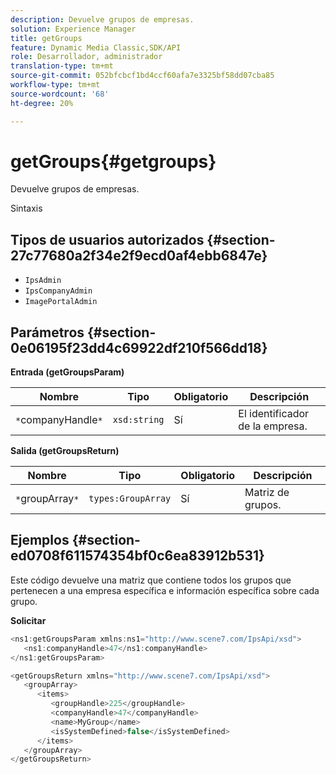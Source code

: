 ```yaml
---
description: Devuelve grupos de empresas.
solution: Experience Manager
title: getGroups
feature: Dynamic Media Classic,SDK/API
role: Desarrollador, administrador
translation-type: tm+mt
source-git-commit: 052bfcbcf1bd4ccf60afa7e3325bf58dd07cba85
workflow-type: tm+mt
source-wordcount: '68'
ht-degree: 20%

---
```



# getGroups{#getgroups}

Devuelve grupos de empresas.

Sintaxis

## Tipos de usuarios autorizados {#section-27c77680a2f34e2f9ecd0af4ebb6847e}

* `IpsAdmin`
* `IpsCompanyAdmin`
* `ImagePortalAdmin`

## Parámetros {#section-0e06195f23dd4c69922df210f566dd18}

**Entrada (getGroupsParam)**

| Nombre | Tipo | Obligatorio | Descripción |
|---|---|---|---|
| `*`companyHandle`*` | `xsd:string` | Sí | El identificador de la empresa. |

**Salida (getGroupsReturn)**

| Nombre | Tipo | Obligatorio | Descripción |
|---|---|---|---|
| `*`groupArray`*` | `types:GroupArray` | Sí | Matriz de grupos. |

## Ejemplos {#section-ed0708f611574354bf0c6ea83912b531}

Este código devuelve una matriz que contiene todos los grupos que pertenecen a una empresa específica e información específica sobre cada grupo.

**Solicitar**

```java
<ns1:getGroupsParam xmlns:ns1="http://www.scene7.com/IpsApi/xsd">
   <ns1:companyHandle>47</ns1:companyHandle>
</ns1:getGroupsParam>
```

```java
<getGroupsReturn xmlns="http://www.scene7.com/IpsApi/xsd">
   <groupArray>
      <items>
         <groupHandle>225</groupHandle>
         <companyHandle>47</companyHandle>
         <name>MyGroup</name>
         <isSystemDefined>false</isSystemDefined>
      </items>
   </groupArray>
</getGroupsReturn>
```

